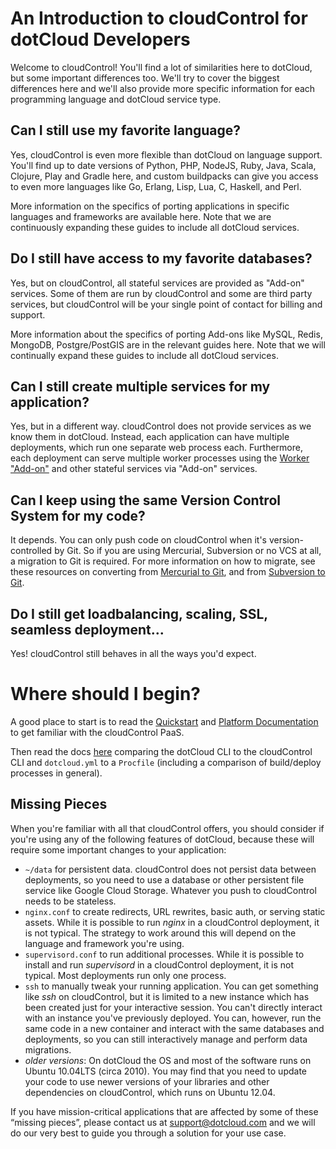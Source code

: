 # An Introduction to cloudControl for dotCloud Developers

Welcome to cloudControl! You'll find a lot of similarities here to
dotCloud, but some important differences too. We'll try to cover the
biggest differences here and we'll also provide more specific
information for each programming language and dotCloud service type.

## Can I still use my favorite language?

Yes, cloudControl is even more flexible than dotCloud on language
support. You'll find up to date versions of Python, PHP, NodeJS, Ruby,
Java, Scala, Clojure, Play and Gradle here, and custom buildpacks
can give you access to even more languages like Go, Erlang, Lisp, Lua,
C, Haskell, and Perl.

More information on the specifics of porting applications in specific
languages and frameworks are available here. Note that we are continuously
expanding these guides to include all dotCloud services.

## Do I still have access to my favorite databases?

Yes, but on cloudControl, all stateful services are provided as
"Add-on" services. Some of them are run by cloudControl and some are
third party services, but cloudControl will be your single point of
contact for billing and support. 

More information about the specifics of porting Add-ons like MySQL,
Redis, MongoDB, Postgre/PostGIS are in the relevant guides here.
Note that we will continually expand these guides to include all dotCloud
services.

## Can I still create multiple services for my application?
Yes, but in a different way. cloudControl does not provide services
as we know them in dotCloud. Instead, each application can have
multiple deployments, which run one separate web process each.
Furthermore, each deployment can serve multiple worker processes using the
[Worker "Add-on"](http://next.dotcloud.com/dev-center/add-on-documentation/worker) and other stateful services via "Add-on"
services.

## Can I keep using the same Version Control System for my code?
It depends. You can only push code on cloudControl when it's
version-controlled by Git. So if you are using Mercurial, Subversion or
no VCS at all, a migration to Git is required.  For more information on
how to migrate, see these resources on converting from [Mercurial to Git](http://hivelogic.com/articles/converting-from-mercurial-to-git/),
and from [Subversion to Git](http://www.subgit.com/).

## Do I still get loadbalancing, scaling, SSL, seamless deployment...

Yes! cloudControl still behaves in all the ways you'd expect.

# Where should I begin?

A good place to start is to read the [Quickstart](https://www.cloudcontrol.com/dev-center/Quickstart)
and [Platform Documentation](https://www.cloudcontrol.com/dev-center/Platform%20Documentation)
to get familiar with the cloudControl PaaS. 

Then read the docs [here](TODO-add-link) comparing the dotCloud
CLI to the cloudControl CLI and `dotcloud.yml` to a `Procfile` (including
a comparison of build/deploy processes in general).

## Missing Pieces

When you're familiar with all that cloudControl offers, you should
consider if you're using any of the following features of dotCloud, because
these will require some important changes to your application:

* `~/data` for persistent data. cloudControl does not persist data
  between deployments, so you need to use a database or other persistent
  file service like Google Cloud Storage. Whatever you push to cloudControl
  needs to be stateless.
* `nginx.conf` to create redirects, URL rewrites, basic auth, or
  serving static assets. While it is possible to run *nginx* in a
  cloudControl deployment, it is not typical. The strategy to work around
  this will depend on the language and framework you're using.
* `supervisord.conf` to run additional processes. While it is possible
  to install and run *supervisord* in a cloudControl deployment, it is
  not typical. Most deployments run only one process.
* `ssh` to manually tweak your running application. You can get
  something like *ssh* on cloudControl, but it is limited to a new
  instance which has been created just for your interactive
  session. You can't directly interact with an instance you've
  previously deployed. You can, however, run the same code in a new
  container and interact with the same databases and deployments, so you
  can still interactively manage and perform data migrations.
* *older versions*: On dotCloud the OS and most of the software runs on
  Ubuntu 10.04LTS (circa 2010). You may find that you need to
  update your code to use newer versions of your libraries and other
  dependencies on cloudControl, which runs on Ubuntu 12.04.

If you have mission-critical applications that are affected by some of these
“missing pieces”, please contact us at support@dotcloud.com and we will do our
very best to guide you through a solution for your use case.
